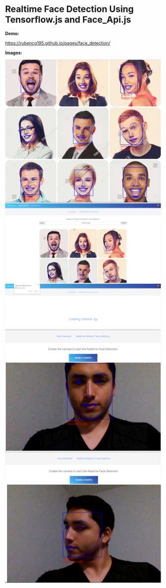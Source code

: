 # Realtime Face Detection Using Tensorflow.js and Face_Api.js

**Demo:**

https://rubencg195.github.io/pages/face_detection/

**Images:**

![face](./face.png)
![face](./face1.png)
![face](./face2.png)
![face](./face3.png)
![face](./face4.png)
